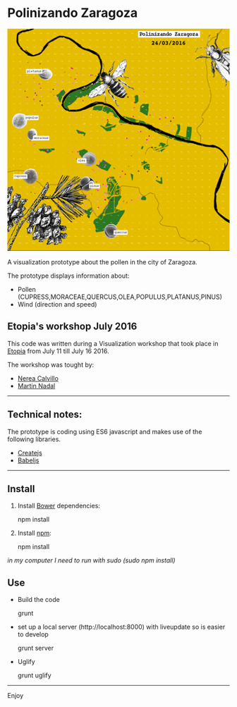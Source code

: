 # Polinizando Zaragoza

![Alt text](thumb.png "Project screenshot")

A visualization prototype about the pollen in the city of Zaragoza.

The prototype displays information about:
 * Pollen (CUPRESS,MORACEAE,QUERCUS,OLEA,POPULUS,PLATANUS,PINUS)
 * Wind (direction and speed)

## Etopia's workshop July 2016
This code was written during a Visualization workshop that took place in [Etopia](http://www.zaragoza.es/ciudad/etopia/)
from July 11 till July 16 2016.

The workshop was tought by:
* [Nerea Calvillo](http://cmasarquitectos.net/)
* [Martin Nadal](http://muimota.net)

----
## Technical notes:

The prototype is coding using ES6 javascript and makes use of the following libraries.

* [Createjs](http://http://www.createjs.com/)
* [Babeljs](https://babeljs.io/)

----
## Install
1. Install [Bower](https://bower.io/) dependencies:


    npm install

2. Install [npm](https://www.npmjs.com/):


    npm install

*in my computer I need to run with sudo (sudo npm install)*


## Use

* Build the code


    grunt

* set up a local server (http://localhost:8000) with liveupdate so is easier to develop


    grunt server

* Uglify


    grunt uglify

----
Enjoy
